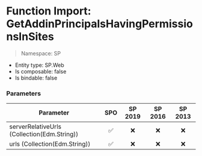 # Function Import: GetAddinPrincipalsHavingPermissionsInSites

> Namespace: SP

- Entity type: SP.Web
- Is composable: false
- Is bindable: false

### Parameters

Parameter | SPO | SP 2019 | SP 2016 | SP 2013
----------|:---:|:-------:|:-------:|:-------:
serverRelativeUrls (Collection(Edm.String)) | ✅ | ❌ | ❌ | ❌
urls (Collection(Edm.String)) | ✅ | ❌ | ❌ | ❌